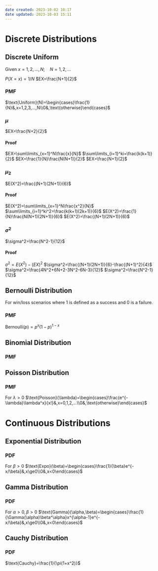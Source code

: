 ```yaml
---
date created: 2023-10-02 10:17
date updated: 2023-10-03 15:11
---
```


# Discrete Distributions

## Discrete Uniform

Given $x=1,2,...,N;\quad N=1,2,...$

$P(X=x)=1/N$
$EX=\frac{N+1}{2}$

### PMF

$\text{Uniform}(N)=\begin{cases}\frac{1}{N}&,x=1,2,3,...,N\\0&,\text{otherwise}\end{cases}$

### $\mu$

$EX=\frac{N+2}{2}$

#### Proof

$EX=\sum\limits_{x=1}^N\frac{x}{N}$
$\sum\limits_{i=1}^ki=\frac{k(k+1)}{2}$
$EX=\frac{1}{N}\frac{N(N+1)}{2}$
$EX=\frac{N+1}{2}$

### $\mu_2$

$E(X^2)=\frac{(N+1)(2N+1)}{6}$

#### Proof

$E(X^2)=\sum\limits_{x=1}^N\frac{x^2}{N}$
$\sum\limits_{i=1}^ki^2=\frac{k(k+1)(2k+1)}{6}$
$E(X^2)=\frac{1}{N}\frac{N(N+1)(2N+1)}{6}$
$E(X^2)=\frac{(N+1)(2N+1)}{6}$

### $\sigma^2$

$\sigma^2=\frac{N^2-1}{12}$

#### Proof

$\sigma^2=E(X^2)-(EX)^2$
$\sigma^2=\frac{(N+1)(2N+1)}{6}-\frac{(N+1)^2}{4}$
$\sigma^2=\frac{4N^2+6N+2-3N^2-6N-3}{12}$
$\sigma^2=\frac{N^2-1}{12}$

## Bernoulli Distribution

For win/loss scenarios where 1 is defined as a success and 0 is a failure.

### PMF

$\text{Bernoulli}(p)=p^x(1-p)^{1-x}$

## Binomial Distribution

### PMF



## Poisson Distribution

### PMF

For $\lambda>0$
$\text{Poisson}(\lambda)=\begin{cases}\frac{e^{-\lambda}\lambda^x}{x!}&,x=0,1,2,...\\0&,\text{otherwise}\end{cases}$

# Continuous Distributions

## Exponential Distribution

### PDF

For $\beta>0$
$\text{Expo}(\beta)=\begin{cases}\frac{1}{\beta}e^{-x/\beta}&,x\ge0\\0&,x<0\end{cases}$

## Gamma Distribution

### PDF

For $\alpha>0,\beta>0$
$\text{Gamma}(\alpha,\beta)=\begin{cases}\frac{1}{\Gamma(\alpha)\beta^\alpha}x^{\alpha-1}e^{-x/\beta}&,x\ge0\\0&,x<0\end{cases}$

## Cauchy Distribution

### PDF

$\text{Cauchy}=\frac{1}{\pi(1+x^2)}$
